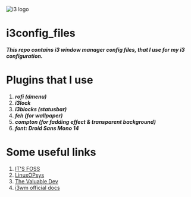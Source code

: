 ![i3 logo](https://i3wm.org/img/logo.svg)
# i3config_files
***This repo contains i3 window manager config files, that I use for my i3 configuration.***

# Plugins that I use
1. ***rofi (dmenu)***
1. ***i3lock***
1. ***i3blocks (statusbar)***
1. ***feh (for wallpaper)***
1. ***compton (for fadding effect & transparent background)***
1. ***font: Droid Sans Mono 14***

# Some useful links
1. [IT'S FOSS](https://itsfoss.com/i3-customization/)
1. [LinuxOPsys](https://linuxopsys.com/topics/install-i3-window-manager-linux)
1. [The Valuable Dev](https://thevaluable.dev/i3-config-mouseless/)
1. [i3wm official docs](https://i3wm.org/docs/userguide.html) 
